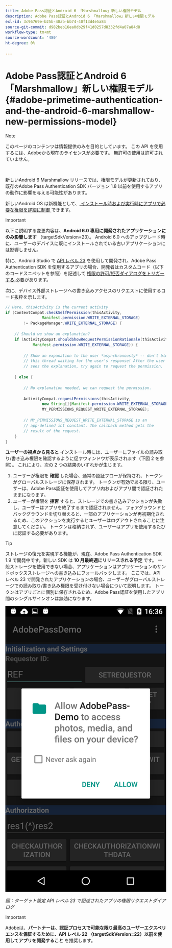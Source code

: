 ```yaml
---
title: Adobe Pass認証とAndroid 6 「Marshmallow」新しい権限モデル
description: Adobe Pass認証とAndroid 6 「Marshmallow」新しい権限モデル
exl-id: 3c96769e-b25b-48ab-bb74-40f13d4e5a84
source-git-commit: d982beb16ea0db29f41d0257d8332fd4a07a84d8
workflow-type: tm+mt
source-wordcount: '480'
ht-degree: 0%

---
```


# Adobe Pass認証とAndroid 6 「Marshmallow」新しい権限モデル {#adobe-primetime-authentication-and-the-android-6-marshmallow-new-permissions-model}

>[!NOTE]
>
>このページのコンテンツは情報提供のみを目的としています。 この API を使用するには、Adobeから現在のライセンスが必要です。 無許可の使用は許可されていません。

</br>

新しいAndroid 6 Marshmallow リリースでは、権限モデルが更新されており、既存のAdobe Pass Authentication SDK バージョン 1.8 以前を使用するアプリの動作に影響を与える可能性があります。

新しいAndroid OS は新機能として、[ インストール時および実行時にアプリで必要な権限を詳細に制御 ](https://developer.android.com/about/versions/marshmallow/android-6.0-changes.html) できます。

>[!IMPORTANT]
>
>以下に説明する変更内容は、**Android 6.0 専用に開発されたアプリケーションにのみ影響します** （targetSdkVersion=23）。 Android 6.0 へのアップグレード時に、ユーザーのデバイスに既にインストールされている古いアプリケーションには影響しません。


特に、Android Studio で [API レベル 23](http://developer.android.com/sdk/api_diff/23/changes.html) を使用して開発され、Adobe Pass Authentication SDK を使用するアプリの場合、開発者はカスタムコード（以下のコードスニペットを参照）を記述して [ 権限の許可/拒否ダイアログをトリガーする ](https://developer.android.com/training/permissions/requesting.html) 必要があります。

次に、デバイス外部ストレージへの書き込みアクセスのリクエストに使用するコード抜粋を示します。

```java
// Here, thisActivity is the current activity
if (ContextCompat.checkSelfPermission(thisActivity,
                Manifest.permission.WRITE_EXTERNAL_STORAGE)
        != PackageManager.WRITE_EXTERNAL_STORAGE) {

    // Should we show an explanation?
    if (ActivityCompat.shouldShowRequestPermissionRationale(thisActivity,
            Manifest.permission.WRITE_EXTERNAL_STORAGE)) {

        // Show an expanation to the user *asynchronously* -- don't block
        // this thread waiting for the user's response! After the user
        // sees the explanation, try again to request the permission.

    } else {

        // No explanation needed, we can request the permission.

        ActivityCompat.requestPermissions(thisActivity,
                new String[]{Manifest.permission.WRITE_EXTERNAL_STORAGE},
                MY_PERMISSIONS_REQUEST_WRITE_EXTERNAL_STORAGE);

        // MY_PERMISSIONS_REQUEST_WRITE_EXTERNAL_STORAGE is an
        // app-defined int constant. The callback method gets the
        // result of the request.
    }
}
```




**ユーザーの視点から見ると** インストール時には、ユーザーにファイルの読み取り/書き込み権限を確認するように促すウィンドウが表示されます（下図 2 を参照）。 これにより、次の 2 つの結果のいずれかが生じます。

1. ユーザーが権限を **確認** した場合、通常の認証フローが保持され、トークンがグローバルストレージに保存されます。 トークンが有効である限り、ユーザーは、Adobe Pass認証を使用してアプリ内およびアプリ間で認証されたままになります。
1. ユーザーが権限を **拒否** すると、ストレージでの書き込みアクションが失敗し、ユーザーはアプリを終了するまで認証されません。 フォアグラウンドとバックグラウンドを切り替えると、一部のアプリケーションが再初期化されるため、このアクションを実行するとユーザーはログアウトされることに注意してください。 トークンは格納されず、ユーザーはアプリを使用するたびに認証する必要があります。


>[!TIP]
>
>ストレージの復元を実現する機能が、現在、Adobe Pass Authentication SDK 1.9 で開発中です。新しい SDK は **10 月最終週にリリースされる予定** です。 一般ストレージを使用できない場合、アプリケーションはアプリケーションのサンドボックスストレージへの書き込みにフォールバックします。 ここでは、API レベル 23 で開発されたアプリケーションの場合、ユーザーがグローバルストレージでの読み取り/書き込み権限を受け付けない場合について説明します。 トークンはアプリごとに個別に保存されるため、Adobe Pass認証を使用したアプリ間のシングルサインオンは無効になります。


![](../assets/android-permissions-request.png)

*図：ターゲット設定 API レベル 23 で記述されたアプリの権限リクエストダイアログ*

>[!IMPORTANT]
>
> Adobeは、**パートナーは、認証プロセスで可能な限り最高のユーザーエクスペリエンスを保証するために、API レベル 22 （targetSdkVersion=22）以前を使用してアプリを開発すること** を推奨します。
